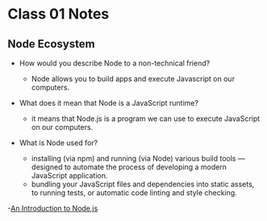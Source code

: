 # Class 01 Notes

## Node Ecosystem

- How would you describe Node to a non-technical friend?
  -  Node allows you to build apps and execute Javascript on our computers.

- What does it mean that Node is a JavaScript runtime?
  - it means that Node.js is a program we can use to execute JavaScript on our computers.

- What is Node used for?

  - installing (via npm) and running (via Node) various build tools — designed to automate the process of developing a modern JavaScript application.
  - bundling your JavaScript files and dependencies into static assets, to running tests, or automatic code linting and style checking.

-[An Introduction to Node.js](https://www.sitepoint.com/an-introduction-to-node-js/)
